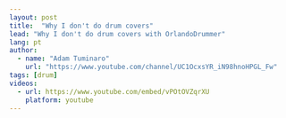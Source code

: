 ```yaml
---
layout: post
title:  "Why I don't do drum covers"
lead: "Why I don't do drum covers with OrlandoDrummer"
lang: pt
author:
  - name: "Adam Tuminaro"
    url: "https://www.youtube.com/channel/UC1OcxsYR_iN98hnoHPGL_Fw"
tags: [drum]
videos:
  - url: https://www.youtube.com/embed/vPOtOVZqrXU
    platform: youtube
---
```


